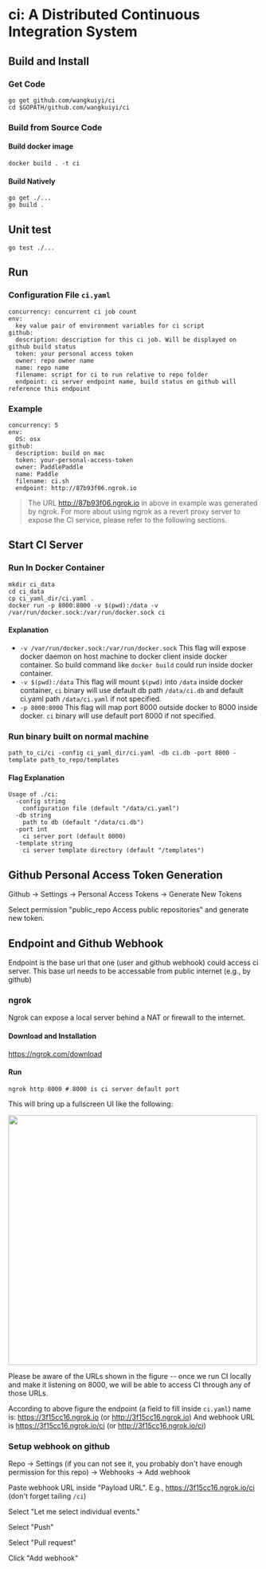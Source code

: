 # ci: A Distributed Continuous Integration System

## Build and Install

### Get Code
```
go get github.com/wangkuiyi/ci
cd $GOPATH/github.com/wangkuiyi/ci
```

### Build from Source Code

#### Build docker image
```
docker build . -t ci
```

#### Build Natively
```
go get ./...
go build .
```

## Unit test
```
go test ./...
```

## Run
### Configuration File `ci.yaml`
```
concurrency: concurrent ci job count
env:
  key value pair of environment variables for ci script
github:
  description: description for this ci job. Will be displayed on github build status
  token: your personal access token
  owner: repo owner name
  name: repo name
  filename: script for ci to run relative to repo folder
  endpoint: ci server endpoint name, build status on github will reference this endpoint
```
### Example
```
concurrency: 5
env:
  OS: osx
github:
  description: build on mac
  token: your-personal-access-token
  owner: PaddlePaddle
  name: Paddle
  filename: ci.sh
  endpoint: http://87b93f06.ngrok.io
```
> The URL http://87b93f06.ngrok.io in above in example was generated by ngrok. For more about using ngrok as a revert proxy server to expose the CI service, please refer to the following sections.
## Start CI Server
### Run In Docker Container
```
mkdir ci_data
cd ci_data
cp ci_yaml_dir/ci.yaml .
docker run -p 8000:8000 -v $(pwd):/data -v /var/run/docker.sock:/var/run/docker.sock ci
```
#### Explanation
- `-v /var/run/docker.sock:/var/run/docker.sock`
This flag will expose docker daemon on host machine to docker client inside docker container. So build command like `docker build` could run inside docker container.
- `-v $(pwd):/data`
This flag will mount `$(pwd)` into `/data` inside docker container, `ci` binary will use default db path `/data/ci.db` and default ci.yaml path `/data/ci.yaml` if not specified.
- `-p 8000:8000`
This flag will map port 8000 outside docker to 8000 inside docker. `ci` binary will use default port 8000 if not specified.

### Run binary built on normal machine
```
path_to_ci/ci -config ci_yaml_dir/ci.yaml -db ci.db -port 8000 -template path_to_repo/templates
```
#### Flag Explanation
```
Usage of ./ci:
  -config string
    configuration file (default "/data/ci.yaml")
  -db string
    path to db (default "/data/ci.db")
  -port int
    ci server port (default 8000)
  -template string
    ci server template directory (default "/templates")
```

## Github Personal Access Token Generation
Github -> Settings -> Personal Access Tokens -> Generate New Tokens

Select permission "public_repo  Access public repositories" and generate new token.

## Endpoint and Github Webhook
Endpoint is the base url that one (user and github webhook) could access ci server. This base url needs to be accessable from public internet (e.g., by github)

### ngrok
Ngrok can expose a local server behind a NAT or firewall to the internet.

#### Download and Installation
https://ngrok.com/download

#### Run
```
ngrok http 8000 # 8000 is ci server default port
```
This will bring up a fullscreen UI like the following:

<img src="doc/ngrok.png" width=500 />

Please be aware of the URLs shown in the figure -- once we run CI locally and make it listening on 8000, we will be able to access CI through any of those URLs.

According to above figure the endpoint (a field to fill inside `ci.yaml`) name is: https://3f15cc16.ngrok.io (or http://3f15cc16.ngrok.io)
And webhook URL is https://3f15cc16.ngrok.io/ci (or http://3f15cc16.ngrok.io/ci)

### Setup webhook on github
Repo -> Settings (if you can not see it, you probably don't have enough permission for this repo) -> Webhooks -> Add webhook

Paste webhook URL inside "Payload URL". E.g., https://3f15cc16.ngrok.io/ci (don't forget tailing `/ci`)

Select "Let me select individual events."

Select "Push"

Select "Pull request"

Click "Add webhook"
